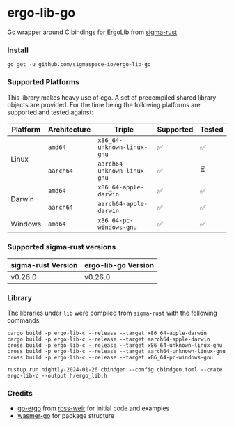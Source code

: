 # ergo-lib-go
Go wrapper around C bindings for ErgoLib from [sigma-rust](https://github.com/ergoplatform/sigma-rust)

### Install
```
go get -u github.com/sigmaspace-io/ergo-lib-go
```

### Supported Platforms
This library makes heavy use of cgo. A set of precompiled shared library objects are provided. For the time being the following platforms are supported and tested against: 

<table>
  <thead>
    <tr>
      <th>Platform</th>
      <th>Architecture</th>
      <th>Triple</th>
      <th>Supported</th>
      <th>Tested</th>
    </tr>
  </thead>
  <tbody>
    <tr>
      <td rowspan="2">Linux</td>
      <td><code>amd64</code></td>
      <td><code>x86_64-unknown-linux-gnu</code></td>
      <td>✅</td>
      <td>✅</td>
    </tr>
    <tr>
      <td><code>aarch64</code></td>
      <td><code>aarch64-unknown-linux-gnu</code></td>
      <td>✅</td>
      <td>⏳</td>
    </tr>
    <tr>
      <td rowspan="2">Darwin</td>
      <td><code>amd64</code></td>
      <td><code>x86_64-apple-darwin</code></td>
      <td>✅</td>
      <td>✅</td>
    </tr>
    <tr>
      <td><code>aarch64</code></td>
      <td><code>aarch64-apple-darwin</code></td>
      <td>✅</td>
      <td>✅</td>
    </tr>
    <tr>
      <td>Windows</td>
      <td><code>amd64</code></td>
      <td><code>x86_64-pc-windows-gnu</code></td>
      <td>✅</td>
      <td>✅</td>
    </tr>
  </tbody>
</table>

### Supported sigma-rust versions
<table>
  <thead>
    <tr>
      <th>sigma-rust Version</th>
      <th>ergo-lib-go Version</th>
    </tr>
  </thead>
  <tbody>
    <tr>
      <td>v0.26.0</td>
      <td>v0.26.0</td>
    </tr>
  </tbody>
</table>

### Library
The libraries under `lib` were compiled from `sigma-rust` with the following commands:
```shell
cargo build -p ergo-lib-c --release --target x86_64-apple-darwin
cargo build -p ergo-lib-c --release --target aarch64-apple-darwin
cross build -p ergo-lib-c --release --target x86_64-unknown-linux-gnu
cross build -p ergo-lib-c --release --target aarch64-unknown-linux-gnu
cross build -p ergo-lib-c --release --target x86_64-pc-windows-gnu
```
```shell
rustup run nightly-2024-01-26 cbindgen --config cbindgen.toml --crate ergo-lib-c --output h/ergo_lib.h
```
### Credits
* [go-ergo](https://github.com/ross-weir/go-ergo) from [ross-weir](https://github.com/ross-weir) for initial code and examples
* [wasmer-go](https://github.com/wasmerio/wasmer-go) for package structure
